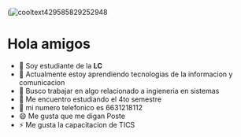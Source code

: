 (![cooltext429585829252948](https://user-images.githubusercontent.com/113808812/218568982-9e50f825-a8fd-4a0c-a98d-d492822c4b57.png)
# **Hola amigos**






- 🔭 Soy estudiante de la **LC**
- 🌱 Actualmente estoy aprendiendo tecnologias de la informacion y comunicacion
- 👯 Busco trabajar en algo relacionado a ingieneria en sistemas
- 🤔 Me encuentro estudiando el 4to semestre
- 💬 mi numero telefonico es 6631218112
- 😄 Me gusta que me digan Poste
- ⚡ Me gusta la capacitacion de TICS

